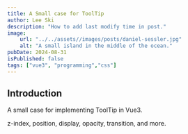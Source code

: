 ```yaml
---
title: A Small case for ToolTip
author: Lee Ski
description: "How to add last modify time in post."
image:
    url: "../../assets//images/posts/daniel-sessler.jpg"
    alt: "A small island in the middle of the ocean."
pubDate: 2024-08-31
isPublished: false
tags: ["vue3", "programming","css"]
---
```


## Introduction

A small case for implementing ToolTip in Vue3.

z-index, position, display, opacity, transition, and more.
